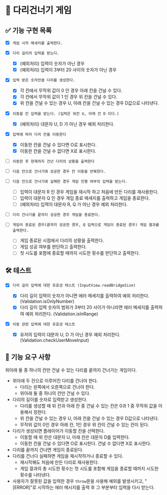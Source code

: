 # 🦑 다리건너기 게임

## ✅ 기능 구현 목록

- [x] `게임 시작 메세지를 출력한다.`

- [x] `다리 길이의 입력을 받는다.`

  - [x] (예외처리) 입력이 숫자가 아닌 경우
  - [x] (예외처리) 입력이 3부터 20 사이의 숫자가 아닌 경우

- [x] `입력 받은 숫자만큼 다리를 생성한다.`

  - [x] 각 칸에서 무작위 값이 0 인 경우 아래 칸을 건널 수 있다.
  - [x] 각 칸에서 무작위 값이 1 인 경우 위 칸을 건널 수 있다.
  - [x] 위 칸을 건널 수 있는 경우 U, 아래 칸을 건널 수 있는 경우 D값으로 나타낸다.

- [x] `이동할 칸 입력을 받는다. (입력은 위칸 U, 아래 칸 D 이다.)`

  - [x] (예외처리) 대문자 U, D 가 아닌 경우 예외 처리한다.

- [x] `입력에 따라 다리 칸을 이동한다`

  - [x] 이동한 칸을 건널 수 있다면 O로 표시한다.
  - [x] 이동한 칸을 건널 수 없다면 X로 표시한다.

- [ ] `이동한 후 현재까지 건넌 다리의 상황을 출력한다`

- [ ] `다음 칸으로 건너기에 성공한 경우 칸 이동을 반복한다.`

- [ ] `다음 칸으로 건너기에 실패한 경우 게임 진행 여부의 입력을 받는다.`

  - [ ] 입력이 대문자 R 인 경우 게임을 재시작 하고 처음에 만든 다리를 재사용한다.
  - [ ] 입력이 대문자 Q 인 경우 게임 종료 메세지를 출력하고 게임을 종료한다.
  - [ ] (예외처리) 입력이 대문자 R, Q 가 아닌 경우 예외 처리한다.

- [ ] `다리 건너기를 끝까지 성공한 경우 게임을 종료한다.`

- [ ] `게임이 종료된 경우(끝까지 성공한 경우, Q 입력으로 게임이 종료된 경우) 게임 결과를 출력한다.`

  - [ ] 게임 종료된 시점에서 다리의 상황을 출력한다.
  - [ ] 게임 성공 여부를 판단하고 출력한다.
  - [ ] 첫 시도를 포함에 종료할 때까지 시도한 횟수를 판단하고 출력한다.

## 🛠 테스트

- [x] `다리 길이 입력에 대한 유효성 테스트 (InputView.readBridgeSize)`

  - [x] 다리 길이 입력이 숫자가 아니면 에러 메세지를 출력하여 예외 처리한다. (Validation.isOnlyNumber)
  - [x] 다리 길이 입력 숫자의 범위가 3부터 20 사이가 아니라면 에러 메세지를 출력하여 예외 처리한다. (Validation.isInRange)

- [x] `이동 관련 입력에 대한 유효성 테스트`

  - [x] 유저의 입력이 대문자 U, D 가 아닌 경우 예외 처리한다. (Validation.checkUserMoveInput)

## 🚀 기능 요구 사항

위아래 둘 중 하나의 칸만 건널 수 있는 다리를 끝까지 건너가는 게임이다.

- 위아래 두 칸으로 이루어진 다리를 건너야 한다.
  - 다리는 왼쪽에서 오른쪽으로 건너야 한다.
  - 위아래 둘 중 하나의 칸만 건널 수 있다.
- 다리의 길이를 숫자로 입력받고 생성한다.
  - 다리를 생성할 때 위 칸과 아래 칸 중 건널 수 있는 칸은 0과 1 중 무작위 값을 이용해서 정한다.
  - 위 칸을 건널 수 있는 경우 U, 아래 칸을 건널 수 있는 경우 D값으로 나타낸다.
  - 무작위 값이 0인 경우 아래 칸, 1인 경우 위 칸이 건널 수 있는 칸이 된다.
- 다리가 생성되면 플레이어가 이동할 칸을 선택한다.
  - 이동할 때 위 칸은 대문자 U, 아래 칸은 대문자 D를 입력한다.
  - 이동한 칸을 건널 수 있다면 O로 표시한다. 건널 수 없다면 X로 표시한다.
- 다리를 끝까지 건너면 게임이 종료된다.
- 다리를 건너다 실패하면 게임을 재시작하거나 종료할 수 있다.
  - 재시작해도 처음에 만든 다리로 재사용한다.
  - 게임 결과의 총 시도한 횟수는 첫 시도를 포함해 게임을 종료할 때까지 시도한 횟수를 나타낸다.
- 사용자가 잘못된 값을 입력한 경우 `throw`문을 사용해 예외를 발생시키고, "[ERROR]"로 시작하는 에러 메시지를 출력 후 그 부분부터 입력을 다시 받는다.
